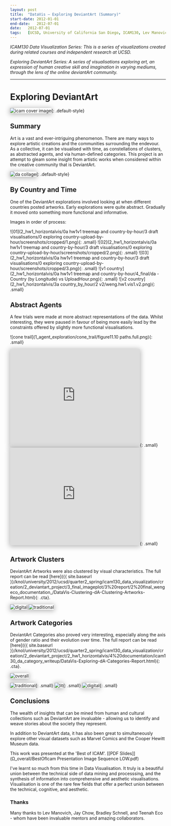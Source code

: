 ```yaml
---
layout:	post
title:	"DataVis – Exploring DeviantArt (Summary)"
start-date:	2012-01-01
end-date:	2012-07-01
date:	2012-07-01
tags:	[UCSD, University of California San Diego, ICAM130, Lev Manovich, Data Visualization, Visualisation, Mondrian, Boids, Data, DeviantArt]
---
```


_ICAM130 Data Visualization Series: This is a series of visualizations created during related courses and independent research at UCSD._

_Exploring DeviantArt Series: A series of visualisations exploring art, an expression of human creative skill and imagination in varying mediums, through the lens of the online deviantArt community._

---

<style>
	.cta {
		-moz-box-shadow:inset 0px -3px 7px 0px #29bbff;
		-webkit-box-shadow:inset 0px -3px 7px 0px #29bbff;
		box-shadow:inset 0px -3px 7px 0px #29bbff;
		background:-webkit-gradient(linear, left top, left bottom, color-stop(0.05, #2dabf9), color-stop(1, #0688fa));
		background:-moz-linear-gradient(top, #2dabf9 5%, #0688fa 100%);
		background:-webkit-linear-gradient(top, #2dabf9 5%, #0688fa 100%);
		background:-o-linear-gradient(top, #2dabf9 5%, #0688fa 100%);
		background:-ms-linear-gradient(top, #2dabf9 5%, #0688fa 100%);
		background:linear-gradient(to bottom, #2dabf9 5%, #0688fa 100%);
		filter:progid:DXImageTransform.Microsoft.gradient(startColorstr='#2dabf9', endColorstr='#0688fa',GradientType=0);
		background-color:#2dabf9;
		-moz-border-radius:3px;
		-webkit-border-radius:3px;
		border-radius:3px;
		border:1px solid #0b0e07;
		display:inline-block;
		cursor:pointer;
		color:#ffffff;
		font-family:Arial;
		font-size:15px;
		padding:9px 23px;
		text-decoration:none;
		text-shadow:0px 1px 0px #263666;
	}
	.cta:hover {
		background:-webkit-gradient(linear, left top, left bottom, color-stop(0.05, #0688fa), color-stop(1, #2dabf9));
		background:-moz-linear-gradient(top, #0688fa 5%, #2dabf9 100%);
		background:-webkit-linear-gradient(top, #0688fa 5%, #2dabf9 100%);
		background:-o-linear-gradient(top, #0688fa 5%, #2dabf9 100%);
		background:-ms-linear-gradient(top, #0688fa 5%, #2dabf9 100%);
		background:linear-gradient(to bottom, #0688fa 5%, #2dabf9 100%);
		filter:progid:DXImageTransform.Microsoft.gradient(startColorstr='#0688fa', endColorstr='#2dabf9',GradientType=0);
		background-color:#0688fa;
	}
	.cta:active {
		position:relative;
		top:1px;
	}
	.cta:visited {
		color:#ffffff;
	}


	img.small, iframe.small {
		max-width: 200px;
		display: inline-block;
		margin: 20px;
	}

	img, iframe {
		-webkit-box-shadow: 0px 2px 16px 2px rgba(179,179,179,1);
		-moz-box-shadow: 0px 2px 16px 2px rgba(179,179,179,1);
		box-shadow: 0px 2px 16px 2px rgba(179,179,179,1);
	}

	img.default-style {
		max-height: 300px;
		max-width: 100%;
		margin: auto;
		display: block;
	}
</style>

# Exploring DeviantArt

![icam cover image](Ω_overall/icam_cover_image.png){: .default-style}

## Summary

Art is a vast and ever-intriguing phenomenon. There are many ways to explore artistic creations and the communities surrounding the endevour. As a collective, it can be visualised with time, as constellations of clusters, as abstracted agents, and via human-defined categories. This project is an attempt to gleam some insight from artistic works when considered within the creative community that is DeviantArt. 

![da collage](Ω_overall/DataVis-DA-Collage.png){: .default-style}

## By Country and Time

One of the DeviantArt explorations involved looking at when different countries posted artworks. Early explorations were quite abstract. Gradually it moved onto something more functional and informative.

Images in order of process:

![01](2_hw1_horizontalvis/0a hw1v1 treemap and country-by-hour/3 draft visualisations/0 exploring country-upload-by-hour/screenshots/cropped/1.png){: .small}
![02](2_hw1_horizontalvis/0a hw1v1 treemap and country-by-hour/3 draft visualisations/0 exploring country-upload-by-hour/screenshots/cropped/2.png){: .small}
![03](2_hw1_horizontalvis/0a hw1v1 treemap and country-by-hour/3 draft visualisations/0 exploring country-upload-by-hour/screenshots/cropped/3.png){: .small}
![v1 country](2_hw1_horizontalvis/0a hw1v1 treemap and country-by-hour/4_final/da - Country (by Longitude) vs UploadHour.png){: .small}
![v2 country](2_hw1_horizontalvis/3a country_by_hour/2 v2/weng.hw1.vis1.v2.png){: .small}
<!-- ![v3 country](2_hw1_horizontalvis/3a country_by_hour/5 v3 final/weng.hw1.vis1.v3.jpg) -->

## Abstract Agents

A few trials were made at more abstract representations of the data. Whilst interesting, they were paused in favour of being more easily lead by the constraints offered by slightly more functional visualisations.

![cone trail](1_agent_exploration/cone_trail/figure11.10 paths.full.png){: .small}

<iframe width="420" height="315" src="https://www.youtube.com/embed/CFi97Wujayo" frameborder="0" allowfullscreen></iframe>{: .small}

<iframe width="420" height="315" src="https://www.youtube.com/embed/jxXk4cY7j1k" frameborder="0" allowfullscreen></iframe>{: .small}

## Artwork Clusters

DeviantArt Artworks were also clustered by visual characteristics. The full report can be read [here]({{ site.baseurl }}/knol/university/2012/ucsd/quarter2_spring/icam130_data_visualization/creation/2_deviantart_project/3_final_imageplot/3%20report/2%20final_wengeco_documentation_/DataVis-Clustering-dA-Clustering-Artworks-Report.html){: .cta}.

![digital](media/duplicates/plot_digital.png)
![traditional](media/duplicates/plot_traditional.png)

## Artwork Categories

DeviantArt Categories also proved very interesting, especially along the axis of gender ratio and their evolution over time. The full report can be read [here]({{ site.baseurl }}/knol/university/2012/ucsd/quarter2_spring/icam130_data_visualization/creation/2_deviantart_project/2_hw1_horizontalvis/4%20documentation/icam130_da_category_writeup/DataVis-Exploring-dA-Categories-Report.html){: .cta}.

![overall](media/duplicates/cat_overall.jpg)

![traditional](media/duplicates/cat_traditional.png){: .small}
![lit](media/duplicates/cat_lit.png){: .small}
![digital](media/duplicates/cat_digital.png){: .small}

## Conclusions

The wealth of insights that can be mined from human and cultural collections such as DeviantArt are invaluable - allowing us to identify and weave stories about the society they represent. 

In addition to DeviantArt data, it has also been great to simultaneously explore other visual datasets such as Marvel Comics and the Cooper Hewitt Museum data. 

This work was presented at the 'Best of ICAM'. [[PDF Slides]](Ω_overall/BestOfIcam Presentation Image Sequence LOW.pdf)

I've learnt so much from this time in Data Visualisation. It truly is a beautiful union between the technical side of data mining and processsing, and the synthesis of information into comprehensive and aesthetic visualisations. Visualisation is one of the rare few fields that offer a perfect union between the technical, cognitive, and aesthetic. 

<!-- Future work: It would be lovely to do some timelapses showing the progression of each work - for future projects.  -->

### Thanks

Many thanks to Lev Manovich, Jay Chow, Bradley Schnell, and Teenah Eco - whom have been invaluable mentors and amazing collaborators. 

